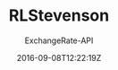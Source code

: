 ---
title: "RLStevenson"
github: https://github.com/ExchangeRate-API/rlstevenson-jekyll-theme
demo: https://www.exchangerate-api.com/rlstevenson/
author: ExchangeRate-API

ssg:
  - Jekyll
cms:
  - No Cms
date: 2016-09-08T12:22:19Z
github_branch: master
---